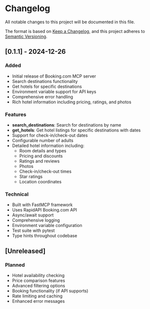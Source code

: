 # Changelog

All notable changes to this project will be documented in this file.

The format is based on [Keep a Changelog](https://keepachangelog.com/en/1.0.0/),
and this project adheres to [Semantic Versioning](https://semver.org/spec/v2.0.0.html).

## [0.1.1] - 2024-12-26

### Added
- Initial release of Booking.com MCP server
- Search destinations functionality
- Get hotels for specific destinations
- Environment variable support for API keys
- Comprehensive error handling
- Rich hotel information including pricing, ratings, and photos

### Features
- **search_destinations**: Search for destinations by name
- **get_hotels**: Get hotel listings for specific destinations with dates
- Support for check-in/check-out dates
- Configurable number of adults
- Detailed hotel information including:
  - Room details and types
  - Pricing and discounts
  - Ratings and reviews
  - Photos
  - Check-in/check-out times
  - Star ratings
  - Location coordinates

### Technical
- Built with FastMCP framework
- Uses RapidAPI Booking.com API
- Async/await support
- Comprehensive logging
- Environment variable configuration
- Test suite with pytest
- Type hints throughout codebase

## [Unreleased]

### Planned
- Hotel availability checking
- Price comparison features
- Advanced filtering options
- Booking functionality (if API supports)
- Rate limiting and caching
- Enhanced error messages
